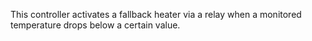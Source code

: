 This controller activates a fallback heater via a relay when a monitored temperature drops below a certain value.

